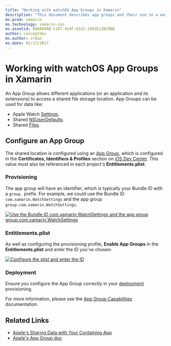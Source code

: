 ```yaml
---
title: "Working with watchOS App Groups in Xamarin"
description: "This document describes app groups and their use in a watchOS application. It discusses how to configure an app group, provisioning requirements, Entitlements.plist considerations, and deployment." 
ms.prod: xamarin
ms.technology: xamarin-ios
ms.assetid: 6968606B-C287-424F-A321-2492E12BC0BB
author: conceptdev
ms.author: crdun
ms.date: 03/17/2017
---
```


# Working with watchOS App Groups in Xamarin

An App Group allows different applications (or an
  application and its extensions) to access a shared
  file storage location. App Groups can be used for
  data like:

- Apple Watch [Settings](~/ios/watchos/app-fundamentals/settings.md).
- Shared [NSUserDefaults](~/ios/watchos/app-fundamentals/parent-app.md#nsuserdefaults).
- Shared [Files](~/ios/watchos/app-fundamentals/parent-app.md#files).

## Configure an App Group

The shared location is configured using an [App Group](https://developer.apple.com/library/ios/documentation/Miscellaneous/Reference/EntitlementKeyReference/Chapters/EnablingAppSandbox.html#//apple_ref/doc/uid/TP40011195-CH4-SW19),
  which is configured in the **Certificates, Identifiers & Profiles** section on
  [iOS Dev Center](https://developer.apple.com/devcenter/ios/). This value
  must also be referenced in each project's **Entitlements.plist**.

### Provisioning

The app group will have an identifier, which is typically your
  Bundle ID with a `group.` prefix. For example, we could use
  the Bundle ID `com.xamarin.WatchSettings` and the app group
  `group.com.xamarin.WatchSettings`.

[![](app-groups-images/app-group-sml.png "Use the Bundle ID com.xamarin.WatchSettings and the app group   group.com.xamarin.WatchSettings")](app-groups-images/app-group.png#lightbox)

### Entitlements.plist

As well as configuring the provisioning profile,
  **Enable App Groups** in the **Entitlements.plist** and enter
  the ID you've chosen:

[![](app-groups-images/entitlements-sml.png "Configure the plist and enter the ID")](app-groups-images/entitlements.png#lightbox)

### Deployment

Ensure you configure the App Group correctly
  in your [deployment](~/ios/watchos/deploy-test/index.md#App_Groups)
  provisioning.

For more information, please see the [App Group Capabilities](~/ios/deploy-test/provisioning/capabilities/app-groups-capabilities.md) documentation.

## Related Links

- [Apple's Sharing Data with Your Containing App](https://developer.apple.com/library/ios/documentation/General/Conceptual/ExtensibilityPG/ExtensionScenarios.html)
- [Apple's App Group doc](https://developer.apple.com/library/ios/documentation/Miscellaneous/Reference/EntitlementKeyReference/Chapters/EnablingAppSandbox.html#//apple_ref/doc/uid/TP40011195-CH4-SW19)
